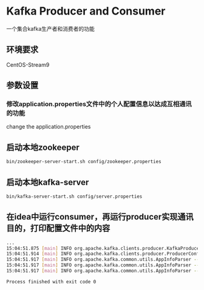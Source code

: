# Kafka Producer and Consumer
一个集合kafka生产者和消费者的功能
## 环境要求
CentOS-Stream9

## 参数设置

### 修改application.properties文件中的个人配置信息以达成互相通讯的功能
change the application.properties

## 启动本地zookeeper
```bash
bin/zookeeper-server-start.sh config/zookeeper.properties
```

## 启动本地kafka-server 
```bash
bin/kafka-server-start.sh config/server.properties
```

## 在idea中运行consumer，再运行producer实现通讯目的，打印配置文件中的内容
```bash
...
15:04:51.875 [main] INFO org.apache.kafka.clients.producer.KafkaProducer -- [Producer clientId=producer-1] Instantiated an idempotent producer.
15:04:51.914 [main] INFO org.apache.kafka.clients.producer.ProducerConfig -- These configurations '[key.deserializer, value.deserializer, group.id, enable.auto.commit, auto.offset.reset]' were supplied but are not used yet.
15:04:51.917 [main] INFO org.apache.kafka.common.utils.AppInfoParser -- Kafka version: 3.5.0
15:04:51.917 [main] INFO org.apache.kafka.common.utils.AppInfoParser -- Kafka commitId: c97b88d5db4de28d
15:04:51.917 [main] INFO org.apache.kafka.common.utils.AppInfoParser -- Kafka startTimeMs: 1696748691916

Process finished with exit code 0
```